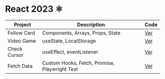 # React 2023 ⚛️

| Project     | Description                      | Code                             |
| ----------- | -------------------------------- | -------------------------------- |
| Follow Card | Components, Arrays, Props, State | [Ver](projects/01-follow-cards/) |
| Video Game  | useState, LocalStorage           | [Ver](projects/02-videogame/)    |
| Check Cursor | useEffect, eventListener           | [Ver](projects/03-check-cursor/)    |
| Fetch Data | Custom Hooks, Fetch, Promise, Playwright Test | [Ver](projects/04-fetch-data/)    |
